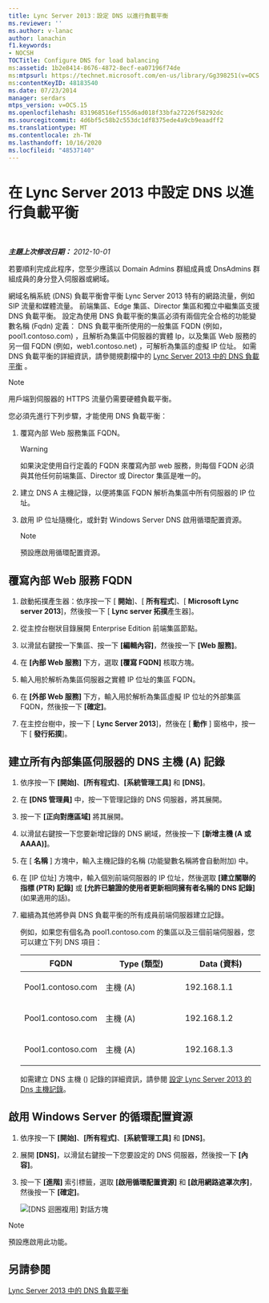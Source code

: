 ```yaml
---
title: Lync Server 2013：設定 DNS 以進行負載平衡
ms.reviewer: ''
ms.author: v-lanac
author: lanachin
f1.keywords:
- NOCSH
TOCTitle: Configure DNS for load balancing
ms:assetid: 1b2e8414-8676-4872-8ecf-ea07196f74de
ms:mtpsurl: https://technet.microsoft.com/en-us/library/Gg398251(v=OCS.15)
ms:contentKeyID: 48183540
ms.date: 07/23/2014
manager: serdars
mtps_version: v=OCS.15
ms.openlocfilehash: 831968516ef155d6ad018f33bfa27226f58292dc
ms.sourcegitcommit: 4d6bf5c58b2c553dc1df8375ede4a9cb9eaadff2
ms.translationtype: MT
ms.contentlocale: zh-TW
ms.lasthandoff: 10/16/2020
ms.locfileid: "48537140"
---
```

# <a name="configure-dns-for-load-balancing-in-lync-server-2013"></a>在 Lync Server 2013 中設定 DNS 以進行負載平衡

<div data-xmlns="http://www.w3.org/1999/xhtml">

<div class="topic" data-xmlns="http://www.w3.org/1999/xhtml" data-msxsl="urn:schemas-microsoft-com:xslt" data-cs="https://msdn.microsoft.com/">

<div data-asp="https://msdn2.microsoft.com/asp">



</div>

<div id="mainSection">

<div id="mainBody">

<span> </span>

_**主題上次修改日期：** 2012-10-01_

若要順利完成此程序，您至少應該以 Domain Admins 群組成員或 DnsAdmins 群組成員的身分登入伺服器或網域。

網域名稱系統 (DNS) 負載平衡會平衡 Lync Server 2013 特有的網路流量，例如 SIP 流量和媒體流量。 前端集區、Edge 集區、Director 集區和獨立中繼集區支援 DNS 負載平衡。 設定為使用 DNS 負載平衡的集區必須有兩個完全合格的功能變數名稱 (Fqdn) 定義： DNS 負載平衡所使用的一般集區 FQDN (例如，pool1.contoso.com) ，且解析為集區中伺服器的實體 Ip，以及集區 Web 服務的另一個 FQDN (例如，web1.contoso.net) ，可解析為集區的虛擬 IP 位址。 如需 DNS 負載平衡的詳細資訊，請參閱規劃檔中的 [Lync Server 2013 中的 DNS 負載平衡](lync-server-2013-dns-load-balancing.md) 。

<div>


> [!NOTE]  
> 用戶端到伺服器的 HTTPS 流量仍需要硬體負載平衡。



</div>

您必須先進行下列步驟，才能使用 DNS 負載平衡：

1.  覆寫內部 Web 服務集區 FQDN。
    
    <div>
    

    > [!WARNING]  
    > 如果決定使用自行定義的 FQDN 來覆寫內部 web 服務，則每個 FQDN 必須與其他任何前端集區、Director 或 Director 集區是唯一的。

    
    </div>

2.  建立 DNS A 主機記錄，以便將集區 FQDN 解析為集區中所有伺服器的 IP 位址。

3.  啟用 IP 位址隨機化，或針對 Windows Server DNS 啟用循環配置資源。
    
    <div>
    

    > [!NOTE]  
    > 預設應啟用循環配置資源。

    
    </div>

<div>

## <a name="to-override-internal-web-services-fqdn"></a>覆寫內部 Web 服務 FQDN

1.  啟動拓撲產生器：依序按一下 [ **開始**]、[ **所有程式**]、[ **Microsoft Lync server 2013**]，然後按一下 [ **Lync server 拓撲**產生器]。

2.  從主控台樹狀目錄展開 Enterprise Edition 前端集區節點。

3.  以滑鼠右鍵按一下集區、按一下 **[編輯內容]**，然後按一下 **[Web 服務]**。

4.  在 **[內部 Web 服務]** 下方，選取 **[覆寫 FQDN]** 核取方塊。

5.  輸入用於解析為集區伺服器之實體 IP 位址的集區 FQDN。

6.  在 **[外部 Web 服務]** 下方，輸入用於解析為集區虛擬 IP 位址的外部集區 FQDN，然後按一下 **[確定]**。

7.  在主控台樹中，按一下 [ **Lync Server 2013**]，然後在 [ **動作** ] 窗格中，按一下 [ **發行拓撲**]。

</div>

<div>

## <a name="to-create-dns-host-a-records-for-all-internal-pool-servers"></a>建立所有內部集區伺服器的 DNS 主機 (A) 記錄

1.  依序按一下 **[開始]**、**[所有程式]**、**[系統管理工具]** 和 **[DNS]**。

2.  在 **[DNS 管理員]** 中，按一下管理記錄的 DNS 伺服器，將其展開。

3.  按一下 **[正向對應區域]** 將其展開。

4.  以滑鼠右鍵按一下您要新增記錄的 DNS 網域，然後按一下 **[新增主機 (A 或 AAAA)]**。

5.  在 [ **名稱** ] 方塊中，輸入主機記錄的名稱 (功能變數名稱將會自動附加) 中。

6.  在 [IP 位址] 方塊中，輸入個別前端伺服器的 IP 位址，然後選取 **[建立關聯的指標 (PTR) 記錄]** 或 **[允許已驗證的使用者更新相同擁有者名稱的 DNS 記錄]** (如果適用的話)。

7.  繼續為其他將參與 DNS 負載平衡的所有成員前端伺服器建立記錄。
    
    例如，如果您有個名為 pool1.contoso.com 的集區以及三個前端伺服器，您可以建立下列 DNS 項目：
    
    
    <table>
    <colgroup>
    <col style="width: 33%" />
    <col style="width: 33%" />
    <col style="width: 33%" />
    </colgroup>
    <thead>
    <tr class="header">
    <th>FQDN</th>
    <th>Type (類型)</th>
    <th>Data (資料)</th>
    </tr>
    </thead>
    <tbody>
    <tr class="odd">
    <td><p>Pool1.contoso.com</p></td>
    <td><p>主機 (A)</p></td>
    <td><p>192.168.1.1</p></td>
    </tr>
    <tr class="even">
    <td><p>Pool1.contoso.com</p></td>
    <td><p>主機 (A)</p></td>
    <td><p>192.168.1.2</p></td>
    </tr>
    <tr class="odd">
    <td><p>Pool1.contoso.com</p></td>
    <td><p>主機 (A)</p></td>
    <td><p>192.168.1.3</p></td>
    </tr>
    </tbody>
    </table>
    
    如需建立 DNS 主機 () 記錄的詳細資訊，請參閱 [設定 Lync Server 2013 的 Dns 主機記錄](lync-server-2013-configure-dns-host-records.md)。

</div>

<div>

## <a name="to-enable-round-robin-for-windows-server"></a>啟用 Windows Server 的循環配置資源

1.  依序按一下 **[開始]**、**[所有程式]**、**[系統管理工具]** 和 **[DNS]**。

2.  展開 **[DNS]**，以滑鼠右鍵按一下您要設定的 DNS 伺服器，然後按一下 **[內容]**。

3.  按一下 **[進階]** 索引標籤，選取 **[啟用循環配置資源]** 和 **[啟用網路遮罩次序]**，然後按一下 **[確定]**。
    
    ![[DNS 迴圈複用] 對話方塊](images/Gg398251.e7bf6125-8d78-4460-8401-0a8e7e21d305(OCS.15).jpg "[DNS 迴圈複用] 對話方塊")

<div>


> [!NOTE]  
> 預設應啟用此功能。



</div>

</div>

<div>

## <a name="see-also"></a>另請參閱


[Lync Server 2013 中的 DNS 負載平衡](lync-server-2013-dns-load-balancing.md)  
  

</div>

</div>

<span> </span>

</div>

</div>

</div>

